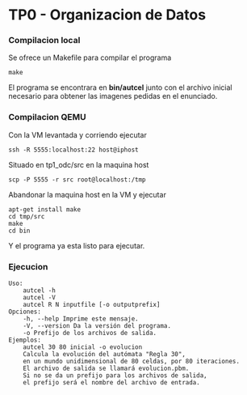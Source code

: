 # TP0 - Organizacion de Datos

### Compilacion local

Se ofrece un Makefile para compilar el programa

`make`

El programa se encontrara en **bin/autcel** junto con el archivo inicial necesario para obtener las imagenes pedidas
en el enunciado.

### Compilacion QEMU

Con la VM levantada y corriendo ejecutar

`ssh -R 5555:localhost:22 host@iphost`

Situado en tp1_odc/src en la maquina host

`scp -P 5555 -r src root@localhost:/tmp`

Abandonar la maquina host en la VM y ejecutar

```
apt-get install make
cd tmp/src
make
cd bin
```

Y el programa ya esta listo para ejecutar.


### Ejecucion

```
Uso:
    autcel -h
    autcel -V
    autcel R N inputfile [-o outputprefix]
Opciones:
    -h, --help Imprime este mensaje.
    -V, --version Da la versión del programa.
    -o Prefijo de los archivos de salida.
Ejemplos:
    autcel 30 80 inicial -o evolucion
    Calcula la evolución del autómata "Regla 30",
    en un mundo unidimensional de 80 celdas, por 80 iteraciones.
    El archivo de salida se llamará evolucion.pbm.
    Si no se da un prefijo para los archivos de salida,
    el prefijo será el nombre del archivo de entrada.
```